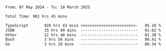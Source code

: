 
<!--START_SECTION:waka-->

```txt
From: 07 May 2024 - To: 18 March 2025

Total Time: 961 hrs 45 mins

TypeScript       926 hrs 43 mins >>>>>>>>>>>>>>>>>>>>>>>>-   95.10 %
JSON             15 hrs 49 mins  -------------------------   01.62 %
Other            12 hrs 40 mins  -------------------------   01.30 %
Bash             3 hrs 58 mins   -------------------------   00.41 %
Go               3 hrs 19 mins   -------------------------   00.34 %
```

<!--END_SECTION:waka-->

<!--

### Hi there 👋
**Iam-cesar/Iam-cesar** is a ✨ _special_ ✨ repository because its `README.md` (this file) appears on your GitHub profile.

Here are some ideas to get you started:

- 🔭 I’m currently working on ...
- 🌱 I’m currently learning ...
- 👯 I’m looking to collaborate on ...
- 🤔 I’m looking for help with ...
- 💬 Ask me about ...
- 📫 How to reach me: ...
- 😄 Pronouns: ...
- ⚡ Fun fact: ...
-->
